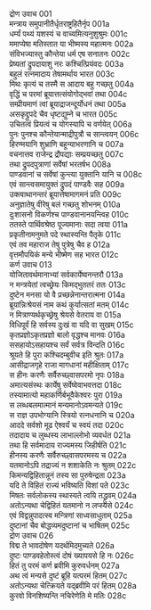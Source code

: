 द्रोण उवाच	001  
मन्त्राय समुपानीतैर्धृतराष्ट्रहितैर्नृप	001a  
धर्म्यं पथ्यं यशस्यं च वाच्यमित्यनुशुश्रुमः	001c  
ममाप्येषा मतिस्तात या भीष्मस्य महात्मनः	002a  
संविभज्यास्तु कौन्तेया धर्म एष सनातनः	002c  
प्रेष्यतां द्रुपदायाशु नरः कश्चित्प्रियंवदः	003a  
बहुलं रत्नमादाय तेषामर्थाय भारत	003c  
मिथः कृत्यं च तस्मै स आदाय बहु गच्छतु	004a  
वृद्धिं च परमां ब्रूयात्तत्संयोगोद्भवां तथा	004c  
सम्प्रीयमाणं त्वां ब्रूयाद्राजन्दूर्योधनं तथा	005a  
असकृद्द्रुपदे चैव धृष्टद्युम्ने च भारत	005c  
उचितत्वं प्रियत्वं च योगस्यापि च वर्णयेत्	006a  
पुनः पुनश्च कौन्तेयान्माद्रीपुत्रौ च सान्त्वयन्	006c  
हिरण्मयानि शुभ्राणि बहून्याभरणानि च	007a  
वचनात्तव राजेन्द्र द्रौपद्याः सम्प्रयच्छतु	007c  
तथा द्रुपदपुत्राणां सर्वेषां भरतर्षभ	008a  
पाण्डवानां च सर्वेषां कुन्त्या युक्तानि यानि च	008c  
एवं सान्त्वसमायुक्तं द्रुपदं पाण्डवैः सह	009a  
उक्त्वाथानन्तरं ब्रूयात्तेषामागमनं प्रति	009c  
अनुज्ञातेषु वीरेषु बलं गच्छतु शोभनम्	010a  
दुःशासनो विकर्णश्च पाण्डवानानयन्त्विह	010c  
ततस्ते पार्थिवश्रेष्ठ पूज्यमानाः सदा त्वया	011a  
प्रकृतीनामनुमते पदे स्थास्यन्ति पैतृके	011c  
एवं तव महाराज तेषु पुत्रेषु चैव ह	012a  
वृत्तमौपयिकं मन्ये भीष्मेण सह भारत	012c  
कर्ण उवाच	013  
योजितावर्थमानाभ्यां सर्वकार्येष्वनन्तरौ	013a  
न मन्त्रयेतां त्वच्छ्रेयः किमद्भुततरं ततः	013c  
दुष्टेन मनसा यो वै प्रच्छन्नेनान्तरात्मना	014a  
ब्रूयान्निःश्रेयसं नाम कथं कुर्यात्सतां मतम्	014c  
न मित्राण्यर्थकृच्छ्रेषु श्रेयसे वेतराय वा	015a  
विधिपूर्वं हि सर्वस्य दुःखं वा यदि वा सुखम्	015c  
कृतप्रज्ञोऽकृतप्रज्ञो बालो वृद्धश्च मानवः	016a  
ससहायोऽसहायश्च सर्वं सर्वत्र विन्दति	016c  
श्रूयते हि पुरा कश्चिदम्बुवीच इति श्रुतः	017a  
आसीद्राजगृहे राजा मागधानां महीक्षिताम्	017c  
स हीनः करणैः सर्वैरुच्छ्वासपरमो नृपः	018a  
अमात्यसंस्थः कार्येषु सर्वेष्वेवाभवत्तदा	018c  
तस्यामात्यो महाकर्णिर्बभूवैकेश्वरः पुरा	019a  
स लब्धबलमात्मानं मन्यमानोऽवमन्यते	019c  
स राज्ञ उपभोग्यानि स्त्रियो रत्नधनानि च	020a  
आददे सर्वशो मूढ ऐश्वर्यं च स्वयं तदा	020c  
तदादाय च लुब्धस्य लाभाल्लोभो व्यवर्धत	021a  
तथा हि सर्वमादाय राज्यमस्य जिहीर्षति	021c  
हीनस्य करणैः सर्वैरुच्छ्वासपरमस्य च	022a  
यतमानोऽपि तद्राज्यं न शशाकेति नः श्रुतम्	022c  
किमन्यद्विहितान्नूनं तस्य सा पुरुषेन्द्रता	023a  
यदि ते विहितं राज्यं भविष्यति विशां पते	023c  
मिषतः सर्वलोकस्य स्थास्यते त्वयि तद्ध्रुवम्	024a  
अतोऽन्यथा चेद्विहितं यतमानो न लप्स्यसे	024c  
एवं विद्वन्नुपादत्स्व मन्त्रिणां साध्वसाधुताम्	025a  
दुष्टानां चैव बोद्धव्यमदुष्टानां च भाषितम्	025c  
द्रोण उवाच	026  
विद्म ते भावदोषेण यदर्थमिदमुच्यते	026a  
दुष्टः पाण्डवहेतोस्त्वं दोषं ख्यापयसे हि नः	026c  
हितं तु परमं कर्ण ब्रवीमि कुरुवर्धनम्	027a  
अथ त्वं मन्यसे दुष्टं ब्रूहि यत्परमं हितम्	027c  
अतोऽन्यथा चेत्क्रियते यद्ब्रवीमि परं हितम्	028a  
कुरवो विनशिष्यन्ति नचिरेणेति मे मतिः	028c  
